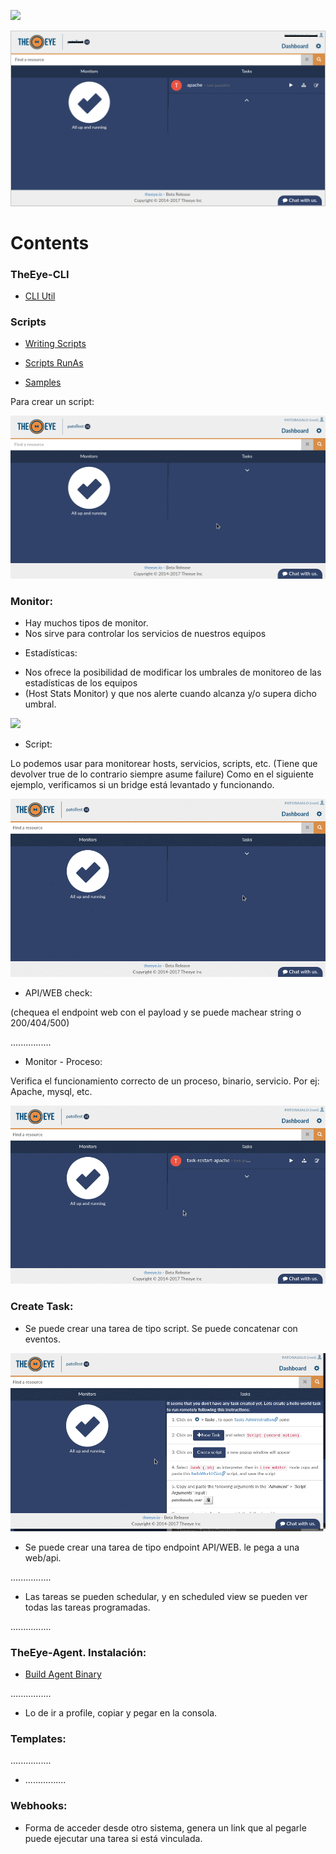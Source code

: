 
[![](https://theeye.io/landpage/images/logo.png)](https://theeye.io)

![](https://github.com/patobas/docs/blob/master/eye.png)

# Contents

### TheEye-CLI

+ [CLI Util](https://github.com/theeye-io-team/theeye-docs/tree/master/cli)

### Scripts

+ [Writing Scripts](https://github.com/theeye-io-team/theeye-docs/tree/master/scripts/write.md)

+ [Scripts RunAs](https://github.com/theeye-io-team/theeye-docs/tree/master/scripts/runas.md)

+ [Samples](https://github.com/theeye-io-team/theeye-docs/tree/master/scripts)

Para crear un script: 

![](https://github.com/patobas/docs/blob/master/script.gif)


### Monitor:
- Hay muchos tipos de monitor. 
- Nos sirve para controlar los servicios de nuestros equipos

+ Estadísticas:

- Nos ofrece la posibilidad de modificar los umbrales de monitoreo de las estadísticas de los equipos
- (Host Stats Monitor) y que nos alerte cuando alcanza y/o supera dicho umbral.


![](https://github.com/patobas/docs/blob/master/monitor_stats.gif)

+ Script:

Lo podemos usar para monitorear hosts, servicios, scripts, etc. 
(Tiene que devolver true de lo contrario siempre asume failure)
Como en el siguiente ejemplo, verificamos si un bridge está levantado y funcionando.

![](https://github.com/patobas/docs/blob/master/monitor_script.gif)

+ API/WEB check:

(chequea el endpoint web con el payload y se puede machear string o 200/404/500)

................

+ Monitor - Proceso:

Verifica el funcionamiento correcto de un proceso, binario, servicio. Por ej: Apache, mysql, etc.

![](https://github.com/patobas/docs/blob/master/monitor_process.gif)

### Create Task:
+ Se puede crear una tarea de tipo script. Se puede concatenar con eventos.

![](https://github.com/patobas/docs/blob/master/task-script.gif)

+ Se puede crear una tarea de tipo endpoint API/WEB. le pega a una web/api.

................

+ Las tareas se pueden schedular, y en scheduled view se pueden ver todas las tareas programadas.

................

### TheEye-Agent. Instalación:

+ [Build Agent Binary](https://github.com/theeye-io-team/theeye-docs/tree/master/agent/binary_build.md)

................

+ Lo de ir a profile, copiar y pegar en la consola.

### Templates:

................

+ ................

### Webhooks:
+ Forma de acceder desde otro sistema, genera un link que al pegarle puede ejecutar una tarea si está vinculada.
